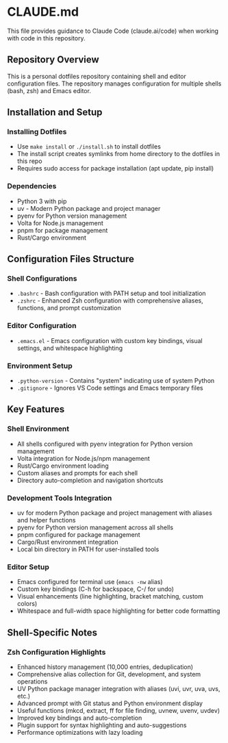 # CLAUDE.md

This file provides guidance to Claude Code (claude.ai/code) when working with code in this repository.

## Repository Overview

This is a personal dotfiles repository containing shell and editor configuration files. The repository manages configuration for multiple shells (bash, zsh) and Emacs editor.

## Installation and Setup

### Installing Dotfiles
- Use `make install` or `./install.sh` to install dotfiles
- The install script creates symlinks from home directory to the dotfiles in this repo
- Requires sudo access for package installation (apt update, pip install)

### Dependencies
- Python 3 with pip
- uv - Modern Python package and project manager
- pyenv for Python version management
- Volta for Node.js management
- pnpm for package management
- Rust/Cargo environment

## Configuration Files Structure

### Shell Configurations
- `.bashrc` - Bash configuration with PATH setup and tool initialization
- `.zshrc` - Enhanced Zsh configuration with comprehensive aliases, functions, and prompt customization

### Editor Configuration
- `.emacs.el` - Emacs configuration with custom key bindings, visual settings, and whitespace highlighting

### Environment Setup
- `.python-version` - Contains "system" indicating use of system Python
- `.gitignore` - Ignores VS Code settings and Emacs temporary files

## Key Features

### Shell Environment
- All shells configured with pyenv integration for Python version management
- Volta integration for Node.js/npm management
- Rust/Cargo environment loading
- Custom aliases and prompts for each shell
- Directory auto-completion and navigation shortcuts

### Development Tools Integration
- uv for modern Python package and project management with aliases and helper functions
- pyenv for Python version management across all shells
- pnpm configured for package management
- Cargo/Rust environment integration
- Local bin directory in PATH for user-installed tools

### Editor Setup
- Emacs configured for terminal use (`emacs -nw` alias)
- Custom key bindings (C-h for backspace, C-/ for undo)
- Visual enhancements (line highlighting, bracket matching, custom colors)
- Whitespace and full-width space highlighting for better code formatting

## Shell-Specific Notes

### Zsh Configuration Highlights
- Enhanced history management (10,000 entries, deduplication)
- Comprehensive alias collection for Git, development, and system operations
- UV Python package manager integration with aliases (uvi, uvr, uva, uvs, etc.)
- Advanced prompt with Git status and Python environment display
- Useful functions (mkcd, extract, ff for file finding, uvnew, uvenv, uvdev)
- Improved key bindings and auto-completion
- Plugin support for syntax highlighting and auto-suggestions
- Performance optimizations with lazy loading